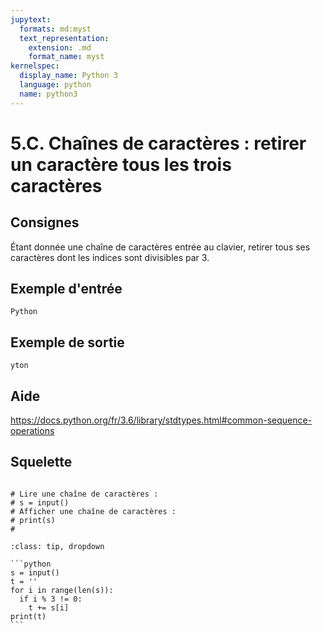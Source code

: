 ```yaml
---
jupytext:
  formats: md:myst
  text_representation:
    extension: .md
    format_name: myst
kernelspec:
  display_name: Python 3
  language: python
  name: python3
---
```


# 5.C. Chaînes de caractères : retirer un caractère tous les trois caractères

## Consignes

Étant donnée une chaîne de caractères entrée au clavier, retirer tous ses caractères dont les indices sont divisibles par 3.

## Exemple d'entrée

```
Python
```

## Exemple de sortie

```
yton
```

## Aide

https://docs.python.org/fr/3.6/library/stdtypes.html#common-sequence-operations

## Squelette

```{code-cell} ipython3

# Lire une chaîne de caractères :
# s = input()
# Afficher une chaîne de caractères :
# print(s)
# 
```

````{admonition} Cliquez ici pour voir la solution
:class: tip, dropdown

```python
s = input()
t = ''
for i in range(len(s)):
  if i % 3 != 0:
    t += s[i]
print(t)
```
````
